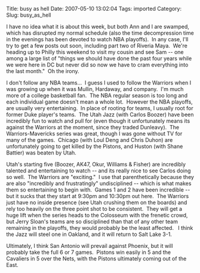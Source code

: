 Title: busy as hell
Date: 2007-05-10 13:02:04
Tags: imported
Category: 
Slug: busy_as_hell

I have no idea what it is about this week, but both Ann and I are swamped, which has disrupted my normal schedule (also the time decompression time in the evenings has been devoted to watch NBA playoffs).  In any case, I'll try to get a few posts out soon, including part two of Riveria Maya.  We're heading up to Philly this weekend to visit my cousin and see Sam -- one among a large list of "things we should have done the past four years while we were here in DC but never did so now we have to cram everything into the last month."  Oh the irony.

I don't follow any NBA teams...  I guess I used to follow the Warriors when I was growing up when it was Mullin, Hardaway, and company.  I'm much more of a college basketball fan.  The NBA regular season is too long and each individual game doesn't mean a whole lot.  However the NBA playoffs, are usually very entertaining.  In place of rooting for teams, I usually root for former Duke player's teams.  The Utah Jazz (with Carlos Boozer) have been incredibly fun to watch and pull for (even though it unfortunately means its against the Warriors at the moment, since they traded Dunleavy).  The Warriors-Mavericks series was great, though I was gone without TV for many of the games.  Chicago (with Loul Deng and Chris Duhon) are unfortunately going to get killed by the Pistons, and Huston (with Shane Battier) was beaten by Utah.

Utah's starting five (Boozer, AK47, Okur, Williams &amp; Fisher) are incredibly talented and entertaining to watch -- and its really nice to see Carlos doing so well.  The Warriors are "exciting."  I use that parenthetically because they are also "incredibly and frustratingly" undisciplined -- which is what makes them so entertaining to begin with.  Games 1 and 2 have been incredible -- but it sucks that they start at 9:30pm and 10:30pm out here.  The Warriors just have no inside presence (see Utah crushing them on the boards) and rely too heavily on the three point shot to be consistent.  They will get a huge lift when the series heads to the Colosseum with the frenetic crowd, but Jerry Sloan's teams are so disciplined than that of any other team remaining in the playoffs, they would probably be the least affected.   I think the Jazz will steel one in Oakland, and it will return to Salt Lake 3-1.

Ultimately, I think San Antonio will prevail against Phoenix, but it will probably take the full 6 or 7 games.  Pistons win easily in 5 and the Cavaliers in 5 over the Nets, with the Pistons ultimately coming out of the East.
